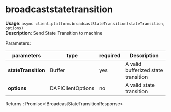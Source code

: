 # broadcaststatetransition

**Usage**: `async client.platform.broadcastStateTransition(stateTransition, options)`  
**Description**: Send State Transition to machine

Parameters:

| parameters          | type              | required | Description                         |
| ------------------- | ----------------- | -------- | ----------------------------------- |
| **stateTransition** | Buffer            | yes      | A valid bufferized state transition |
| **options**         | DAPIClientOptions | no       | A valid state transition            |

Returns : Promise\<!BroadcastStateTransitionResponse>